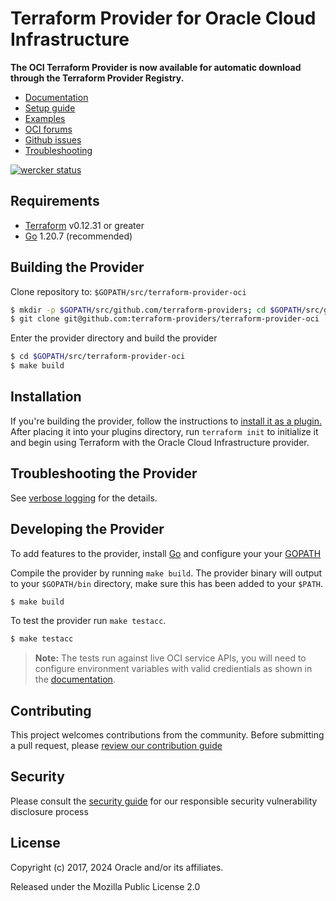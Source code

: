 # Terraform Provider for Oracle Cloud Infrastructure

**The OCI Terraform Provider is now available for automatic download through the Terraform Provider Registry.**

- [Documentation](https://www.terraform.io/docs/providers/oci/index.html)
- [Setup guide](https://www.terraform.io/docs/providers/oci/guides/version-3-upgrade.html)
- [Examples](https://github.com/oracle/terraform-provider-oci/tree/master/examples)
- [OCI forums](https://cloudcustomerconnect.oracle.com/resources/9c8fa8f96f/summary)
- [Github issues](https://github.com/oracle/terraform-provider-oci/issues)
- [Troubleshooting](https://www.terraform.io/docs/providers/oci/guides/troubleshooting.html)

[![wercker status](https://app.wercker.com/status/666d2ee10f45dde41189bb03248aadf9/s/master "wercker status")](https://app.wercker.com/project/byKey/666d2ee10f45dde41189bb03248aadf9)


## Requirements

- [Terraform](https://www.terraform.io/downloads.html) v0.12.31 or greater
- [Go](https://golang.org/doc/install) 1.20.7 (recommended)


## Building the Provider

Clone repository to: `$GOPATH/src/terraform-provider-oci`

```sh
$ mkdir -p $GOPATH/src/github.com/terraform-providers; cd $GOPATH/src/github.com/terraform-providers
$ git clone git@github.com:terraform-providers/terraform-provider-oci
```

Enter the provider directory and build the provider

```sh
$ cd $GOPATH/src/terraform-provider-oci
$ make build
```


## Installation

If you're building the provider, follow the instructions to [install it as a plugin.](https://www.terraform.io/docs/plugins/basics.html#installing-a-plugin) 
After placing it into your plugins directory,  run `terraform init` to initialize it and begin using Terraform with the Oracle Cloud Infrastructure provider.


## Troubleshooting the Provider

See [verbose logging](https://www.terraform.io/docs/providers/oci/guides/troubleshooting.html#verbose-logging-for-oci-terraform-provider) for the details.

## Developing the Provider

To add features to the provider, install [Go](http://www.golang.org) and configure your your [GOPATH](http://golang.org/doc/code.html#GOPATH)

Compile the provider by running `make build`. The provider binary will output to your `$GOPATH/bin` directory, make sure this has been added to your `$PATH`.

```sh
$ make build
```

To test the provider run `make testacc`.

```sh
$ make testacc
```

> **Note:** The tests run against live OCI service APIs, you will need to configure environment variables with valid credientials as shown in the [documentation](https://www.terraform.io/docs/providers/oci/index.html).

## Contributing

This project welcomes contributions from the community. Before submitting a pull request, please [review our contribution guide](./CONTRIBUTING.md)

## Security

Please consult the [security guide](./SECURITY.md) for our responsible security vulnerability disclosure process

## License

Copyright (c) 2017, 2024 Oracle and/or its affiliates.

Released under the Mozilla Public License 2.0

